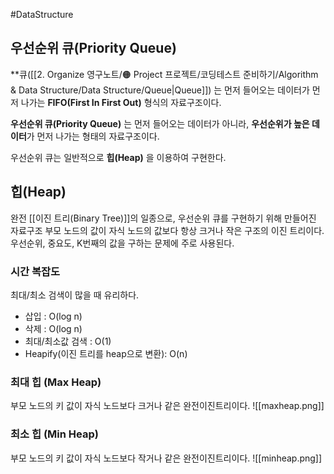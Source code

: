 #DataStructure 


## 우선순위 큐(Priority Queue)
**큐([[2. Organize 영구노트/🟠 Project 프로젝트/코딩테스트 준비하기/Algorithm & Data Structure/Data Structure/Queue|Queue]]) 는 먼저 들어오는 데이터가 먼저 나가는 **FIFO(First In First Out)** 형식의 자료구조이다.

**우선순위 큐(Priority Queue)** 는 먼저 들어오는 데이터가 아니라, **우선순위가 높은 데이터**가 먼저 나가는 형태의 자료구조이다.

우선순위 큐는 일반적으로 **힙(Heap)** 을 이용하여 구현한다.

## 힙(Heap)
완전 [[이진 트리(Binary Tree)]]의 일종으로, 우선순위 큐를 구현하기 위해 만들어진 자료구조
부모 노드의 값이 자식 노드의 값보다 항상 크거나 작은 구조의 이진 트리이다.
우선순위, 중요도, K번째의 값을 구하는 문제에 주로 사용된다.

### 시간 복잡도
최대/최소 검색이 많을 때 유리하다.

- 삽입 : O(log n)
- 삭제 : O(log n)
- 최대/최소값 검색 : O(1)
- Heapify(이진 트리를 heap으로 변환): O(n)

### 최대 힙 (Max Heap)
부모 노드의 키 값이 자식 노드보다 크거나 같은 완전이진트리이다.
![[maxheap.png]]
### 최소 힙 (Min Heap)
부모 노드의 키 값이 자식 노드보다 작거나 같은 완전이진트리이다.
![[minheap.png]]